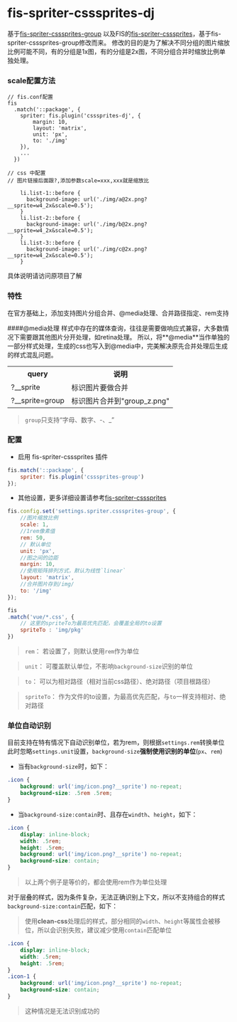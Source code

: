 # fis-spriter-csssprites-dj

基于[fis-spriter-csssprites-group](https://github.com/mudoo/fis-spriter-csssprites-group) 以及FIS的[fis-spriter-csssprites](https://github.com/fex-team/fis-spriter-csssprites)，基于fis-spriter-csssprites-group修改而来。
修改的目的是为了解决不同分组的图片缩放比例可能不同，有的分组是1x图，有的分组是2x图，不同分组合并时缩放比例单独处理。

### scale配置方法

````
// fis.conf配置
fis
  .match('::package', {
    spriter: fis.plugin('csssprites-dj', {
        margin: 10,
        layout: 'matrix',
        unit: 'px',
        to: './img'
    }),
    ...
  })

// css 中配置
// 图片链接后面跟?,添加参数scale=xxx,xxx就是缩放比

    li.list-1::before {
      background-image: url('./img/a@2x.png?__sprite=w4_2x&scale=0.5');
    }
    li.list-2::before {
      background-image: url('./img/b@2x.png?__sprite=w4_2x&scale=0.5');
    }
    li.list-3::before {
      background-image: url('./img/c@2x.png?__sprite=w4_2x&scale=0.5');
    }

````


具体说明请访问原项目了解

### 特性
在官方基础上，添加支持图片分组合并、@media处理、合并路径指定、rem支持

####@media处理
样式中存在的媒体查询，往往是需要做响应式兼容，大多数情况下需要跟其他图片分开处理，如retina处理。
所以，将**@media**当作单独的一部分样式处理，生成的css也写入到@media中，完美解决原先合并处理后生成的样式混乱问题。

<table>
    <tr>
        <th>query</th>
        <th>说明</th>
    </tr>
    <tr>
        <td>?__sprite</td>
        <td>标识图片要做合并</td>
    </tr>
    <tr>
        <td>?__sprite=group</td>
        <td>标识图片合并到"group_z.png"</td>
    </tr>
</table>

> `group`只支持“字母、数字、-、_”

### 配置

* 启用 fis-spriter-csssprites 插件

```javascript
fis.match('::package', {
    spriter: fis.plugin('csssprites-group')
});
```

* 其他设置，更多详细设置请参考[fis-spriter-csssprites](https://github.com/fex-team/fis-spriter-csssprites)

```javascript
fis.config.set('settings.spriter.csssprites-group', {
	//图片缩放比例
	scale: 1,
	//1rem像素值
	rem: 50,
	// 默认单位
	unit: 'px',
    //图之间的边距
    margin: 10,
    //使用矩阵排列方式，默认为线性`linear`
    layout: 'matrix',
    //合并图片存到/img/
    to: '/img'
});

fis
.match('vue/*.css', {
	// 这里的spriteTo为最高优先匹配，会覆盖全局的to设置
	spriteTo : 'img/pkg'
})
```

> `rem`： 若设置了，则默认使用`rem`作为单位

> `unit`： 可覆盖默认单位，不影响`background-size`识别的单位

> `to`： 可以为相对路径（相对当前css路径）、绝对路径（项目根路径）

> `spriteTo`： 作为文件的to设置，为最高优先匹配，与`to`一样支持相对、绝对路径


### 单位自动识别
目前支持在特有情况下自动识别单位，若为rem，则根据`settings.rem`转换单位
此时忽略`settings.unit`设置，`background-size`**强制使用识别的单位**(`px`、`rem`)

* 当有`background-size`时，如下：

```css
.icon {
	background: url('img/icon.png?__sprite') no-repeat;
	background-size: .5rem .5rem;
}
```

* 当`background-size:contain`时、且存在`windth`、`height`，如下：

```css
.icon {
	display: inline-block;
	width: .5rem;
	height: .5rem;
	background: url('img/icon.png?__sprite') no-repeat;
	background-size: contain;
}
```

> 以上两个例子是等价的，都会使用rem作为单位处理

对于层叠的样式，因为条件复杂，无法正确识别上下文，所以不支持组合的样式`background-size:contain`匹配，如下：

> 使用**clean-css**处理后的样式，部分相同的`width`、`height`等属性会被移位，所以会识别失败，建议减少使用`contain`匹配单位

```css
.icon {
	display: inline-block;
	width: .5rem;
	height: .5rem;
}
.icon-1 {
	background: url('img/icon.png?__sprite') no-repeat;
	background-size: contain;
}
```
> 这种情况是无法识别成功的
